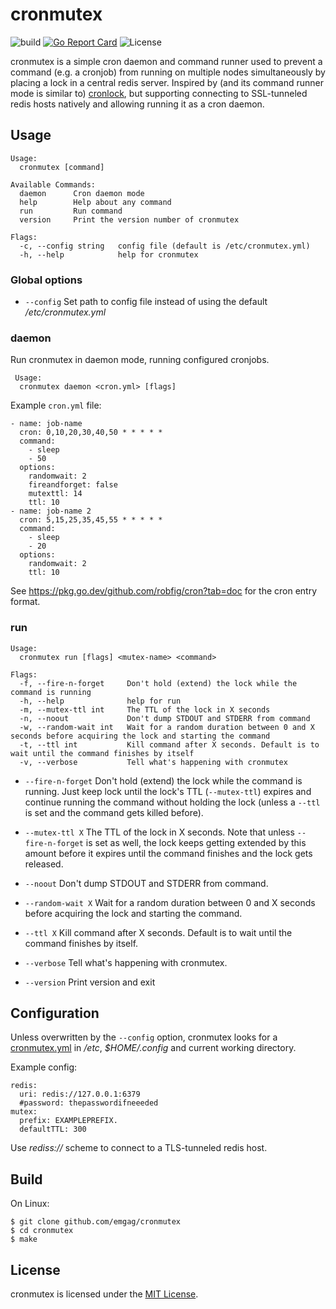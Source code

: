 # cronmutex

![build](https://github.com/emgag/cronmutex/workflows/build/badge.svg)
[![Go Report Card](https://goreportcard.com/badge/github.com/emgag/cronmutex)](https://goreportcard.com/report/github.com/emgag/cronmutex)
![License](https://img.shields.io/github/license/emgag/cronmutex)

cronmutex is a simple cron daemon and command runner used to prevent a command (e.g. a cronjob) from running on multiple nodes simultaneously by placing a lock in a central redis server. Inspired by (and its command runner mode is similar to) [cronlock](https://github.com/kvz/cronlock), but supporting connecting to SSL-tunneled redis hosts natively and allowing running it as a cron daemon.

## Usage

```
Usage:
  cronmutex [command]

Available Commands:
  daemon      Cron daemon mode
  help        Help about any command
  run         Run command
  version     Print the version number of cronmutex

Flags:
  -c, --config string   config file (default is /etc/cronmutex.yml)
  -h, --help            help for cronmutex
```

### Global options

* `--config` Set path to config file instead of using the default */etc/cronmutex.yml*

### daemon 

Run cronmutex in daemon mode, running configured cronjobs.

```
 Usage:
  cronmutex daemon <cron.yml> [flags]
```

Example `cron.yml` file:

```
- name: job-name
  cron: 0,10,20,30,40,50 * * * * *
  command:
    - sleep
    - 50
  options:
    randomwait: 2
    fireandforget: false
    mutexttl: 14
    ttl: 10
- name: job-name 2
  cron: 5,15,25,35,45,55 * * * * *
  command:
    - sleep
    - 20
  options:
    randomwait: 2
    ttl: 10
```

See https://pkg.go.dev/github.com/robfig/cron?tab=doc for the cron entry format.

### run 

```
Usage:
  cronmutex run [flags] <mutex-name> <command>

Flags:
  -f, --fire-n-forget     Don't hold (extend) the lock while the command is running
  -h, --help              help for run
  -m, --mutex-ttl int     The TTL of the lock in X seconds
  -n, --noout             Don't dump STDOUT and STDERR from command
  -w, --random-wait int   Wait for a random duration between 0 and X seconds before acquiring the lock and starting the command
  -t, --ttl int           Kill command after X seconds. Default is to wait until the command finishes by itself
  -v, --verbose           Tell what's happening with cronmutex
```

* `--fire-n-forget` Don't hold (extend) the lock while the command is running. Just keep lock until the lock's TTL (`--mutex-ttl`) expires and continue running the command without holding the lock (unless a `--ttl` is set and the command gets killed before).

* `--mutex-ttl X` The TTL of the lock in X seconds. Note that unless `--fire-n-forget` is set as well, the lock keeps getting extended by this amount before it expires until the command finishes and the lock gets released.

* `--noout` Don't dump STDOUT and STDERR from command.

* `--random-wait X` Wait for a random duration between 0 and X seconds before acquiring the lock and starting the command.  

* `--ttl X` Kill command after X seconds. Default is to wait until the command finishes by itself.  

* `--verbose` Tell what's happening with cronmutex.
 
* `--version` Print version and exit

## Configuration

Unless overwritten by the `--config` option, cronmutex looks for a [cronmutex.yml](/cronmutex.yml.dist) in */etc*, *$HOME/.config* and current working directory.

Example config:

```
redis:
  uri: redis://127.0.0.1:6379
  #password: thepasswordifneeeded
mutex:
  prefix: EXAMPLEPREFIX.
  defaultTTL: 300
```

Use *rediss://* scheme to connect to a TLS-tunneled redis host.

## Build

On Linux:

```
$ git clone github.com/emgag/cronmutex 
$ cd cronmutex
$ make 
```

## License

cronmutex is licensed under the [MIT License](http://opensource.org/licenses/MIT).
